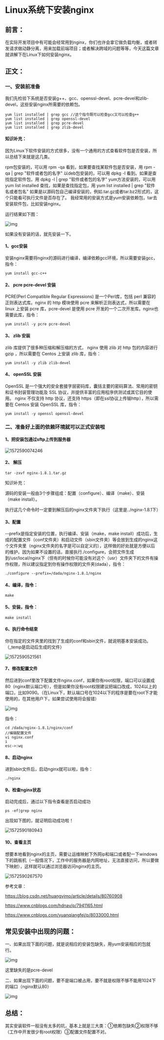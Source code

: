 # Linux系统下安装nginx

## 前言：

在实际开发项目中有可能会经常用到nginx，你们也许会拿它做负载均衡，或者转发请求做动静分离，用来加载前端项目；或者解决跨域的问题等等，今天这篇文章就讲解下在Linux下如何安装nginx。

## 正文：

### 一、安装前准备

我们先检验下系统是否安装g++、gcc、openssl-devel、pcre-devel和zlib-devel，这些安装nginx所需要的依赖包。

```
yum list installed | grep gcc //这个指令既可以检查gcc又可以检查g++
yum list installed | grep openssl-devel
yum list installed | grep pcre-devel
yum list installed | grep zlib-devel
```



#### 知识补充：

因为Linux下软件安装的方式很多，没有一个通用的方式查看软件包是否安装，所以总结下来就是这几类。

rpm包安装的，可以用 rpm -qa 看到，如果要查找某软件包是否安装，用 rpm -qa | grep "软件或者包的名字"
 以deb包安装的，可以用 dpkg -l 看到。如果是查找指定软件包，用 dpkg -l | grep "软件或者包的名字"
yum方法安装的，可以用 yum list installed 查找，如果是查找指定包，用 yum list installed | grep "软件名或者包名"
如果是以源码包自己编译安装的，例如.tar.gz或者tar.bz2形式的，这个只能看可执行文件是否存在了。
我经常用的安装方式是yum安装依赖包，tar去安装软件包，比如安装nginx。

运行结果如下图：

![img](https://img-blog.csdnimg.cn/20190315224710236.png)

如果没有安装的话，就先安装一下。

#### 1、gcc安装

安装nginx需要将nginx的源码进行编译，编译依赖gcc环境，所以需要安装gcc，指令：

```
yum install gcc-c++
```



#### 2、 pcre pcre-devel 安装

PCRE(Perl Compatible Regular Expressions) 是一个Perl库，包括 perl 兼容的正则表达式库。nginx 的 http 模块使用 pcre 来解析正则表达式，所以需要在 linux 上安装 pcre 库，pcre-devel 是使用 pcre 开发的一个二次开发库。nginx也需要此库，指令：

```
yum install -y pcre pcre-devel
```



#### 3、 zlib 安装

zlib 库提供了很多种压缩和解压缩的方式， nginx 使用 zlib 对 http 包的内容进行 gzip ，所以需要在 Centos 上安装 zlib 库，指令：

```
yum install -y zlib zlib-devel
```



#### 4、 openSSL 安装

OpenSSL 是一个强大的安全套接字层密码库，囊括主要的密码算法、常用的密钥和证书封装管理功能及 SSL 协议，并提供丰富的应用程序供测试或其它目的使用。
nginx 不仅支持 http 协议，还支持 https（即在ssl协议上传输http），所以需要在 Centos 安装 OpenSSL 库，指令：

```
yum install -y openssl openssl-devel
```



### 二、准备好上面的依赖环境就可以正式安装啦

#### 1、把安装包通过sftp上传到服务器

![1572590074246](C:\Users\User\AppData\Roaming\Typora\typora-user-images\1572590074246.png)

#### 2、 解压

```
tar -zxvf nginx-1.8.1.tar.gz
```


 知识补充：

源码的安装一般由3个步骤组成：配置（configure）、编译（make）、安装（make install）。

执行这几个命令时一定要到解压后的nginx文件夹下执行（这里是../nginx-1.8.1下）

#### 3、配置

--prefix是指定安装的位置，执行编译、安装（make，make install）成功后，生成的配置文件（conf文件夹）和启动文件（sbin文件夹）等会放到生成的nginx这个文件夹里（nginx文件夹的名字是可以自定义的），这样做的好处就是方便以后的维护。因为如果不设置的话，直接执行./configure，会把文件生成到/usr/local/nginx下（但有的时候你可能没有对这个（usr）文件夹下的文件有操作权限，所以建议指定到你有操作权限的文件夹(dada），指令：

```
./configure --prefix=/dada/nginx-1.8.1/nginx
```



#### 4、编译，指令：

```
make
```



#### 5、安装，指令：

```
make install
```



#### 6、执行命令结束

你在指定的文件夹里的找到了生成的conf和sbin文件，就说明基本安装成功。（_temp是启动后生成的文件）

![1572590521561](C:\Users\User\AppData\Roaming\Typora\typora-user-images\1572590521561.png)

#### 7、修改配置文件

然后进到conf里改下配置文件nginx.conf，如果你有root权限，端口可以设置成80（nginx默认端口号），但是如果你没有root权限建议把端口改成，1024以上的端口，比如9090。（在Linux下，默认端口号在1024以下的程序是要在root下才能使用的，在其他用户下，如果尝试使用将会报错）

![img](https://img-blog.csdnimg.cn/20190316103605490.png)

指令：

```
cd /dada/nginx-1.8.1/nginx/conf
//编辑配置文件
vi nginx.conf 
i
esc->:wq
```

#### 8、启动nginx

进到sbin文件后，启动nginx就可以啦，指令：

```
./nginx
```



#### 9、检查nginx状态

启动完成后，通过以下指令查看是否启动成功

```
ps -ef|grep nginx
```


出现如下图的，就证明启动成功啦！

![1572590180943](C:\Users\User\AppData\Roaming\Typora\typora-user-images\1572590180943.png)

#### 10、查看主页

想要本地看到nginx的主页，需要让运维映射下外网ip和端口或者配一下windows下的跳板机（一般情况下，工作中的服务器是内网地址，无法直接访问，所以要做下映射），这样就可以通过浏览器访问nginx的主页。

![1572590267570](C:\Users\User\AppData\Roaming\Typora\typora-user-images\1572590267570.png)

参考文章：

https://blog.csdn.net/huangyimo/article/details/80760908

https://www.cnblogs.com/hdnav/p/7941165.html

https://www.cnblogs.com/yuanqiangfei/p/8033000.html

## 常见安装中出现的问题：

一、如果出现下面的问题，就是说相应的安装包缺失，用yum安装相应的包就行。

![img](https://img-blog.csdnimg.cn/20190316105450546.png?x-oss-process=image/watermark,type_ZmFuZ3poZW5naGVpdGk,shadow_10,text_aHR0cHM6Ly9ibG9nLmNzZG4ubmV0L2pka193YW5ndGFpZGE=,size_16,color_FFFFFF,t_70)

这里缺失的是pcre-devel

二、如果出现下面的问题，要不是端口被占用，要不就是权限不够不能用1024下的端口（nginx默认80）

![img](https://img-blog.csdnimg.cn/201903161059004.png)

## 总结：

其实安装软件一般没有太多的坑，基本上就是三大类：①依赖包缺失②权限不够（工作中开发很少有root权限）③配置文件配置不对。